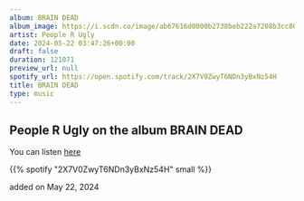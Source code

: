 ```yaml
---
album: BRAIN DEAD
album_image: https://i.scdn.co/image/ab67616d0000b2738beb222a7208b3cc80a0df26
artist: People R Ugly
date: 2024-05-22 03:47:26+00:00
draft: false
duration: 121071
preview_url: null
spotify_url: https://open.spotify.com/track/2X7V0ZwyT6NDn3yBxNz54H
title: BRAIN DEAD
type: music
---
```



## People R Ugly on the album BRAIN DEAD

You can listen [here](https://open.spotify.com/track/2X7V0ZwyT6NDn3yBxNz54H)

{{% spotify "2X7V0ZwyT6NDn3yBxNz54H" small %}}

added on May 22, 2024